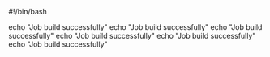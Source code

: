 #!/bin/bash

echo "Job build successfully"
echo "Job build successfully"
echo "Job build successfully"
echo "Job build successfully"
echo "Job build successfully"
echo "Job build successfully"
